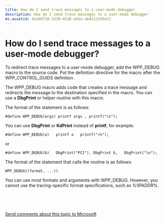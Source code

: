 ```yaml
---
title: How do I send trace messages to a user-mode debugger
description: How do I send trace messages to a user-mode debugger
ms.assetid: d1a9df10-3339-4518-a42a-abd1123d5e21
---
```


# How do I send trace messages to a user-mode debugger?


To redirect trace messages to a user-mode debugger, add the WPP\_DEBUG macro to the source code. Put the definition directive for the macro after the WPP\_CONTROL\_GUIDS definition.

The WPP\_DEBUG macro adds code that creates a trace message and redirects the message to the destination specified in the macro. You can use a **DbgPrint** or helper routine with this macro.

The format of the statement is as follows:

```
#define WPP_DEBUG(args) printf args , printf("\n");
```

You can use **DbgPrint** or **KdPrint** instead of **printf**, for example:

```
#define WPP_DEBUG(a)   printf a   printf("/n");
```

or

```
#define WPP_DEBUG(b)   DbgPrint("PCI"), DbgPrint b,   DbgPrint("\n");
```

The format of the statement that calls the routine is as follows:

```
WPP_DEBUG((format, ...))
```

You can use most formats and arguments with WPP\_DEBUG. However, you cannot use the tracing-specific format specifications, such as %!IPADDR%.

 

 

[Send comments about this topic to Microsoft](mailto:wsddocfb@microsoft.com?subject=Documentation%20feedback%20[devtest\devtest]:%20How%20do%20I%20send%20trace%20messages%20to%20a%20user-mode%20debugger?%20%20RELEASE:%20%2811/17/2016%29&body=%0A%0APRIVACY%20STATEMENT%0A%0AWe%20use%20your%20feedback%20to%20improve%20the%20documentation.%20We%20don't%20use%20your%20email%20address%20for%20any%20other%20purpose,%20and%20we'll%20remove%20your%20email%20address%20from%20our%20system%20after%20the%20issue%20that%20you're%20reporting%20is%20fixed.%20While%20we're%20working%20to%20fix%20this%20issue,%20we%20might%20send%20you%20an%20email%20message%20to%20ask%20for%20more%20info.%20Later,%20we%20might%20also%20send%20you%20an%20email%20message%20to%20let%20you%20know%20that%20we've%20addressed%20your%20feedback.%0A%0AFor%20more%20info%20about%20Microsoft's%20privacy%20policy,%20see%20http://privacy.microsoft.com/default.aspx. "Send comments about this topic to Microsoft")




